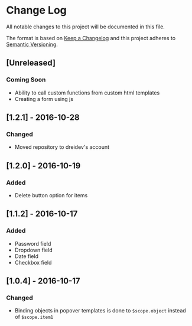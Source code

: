 # Change Log
All notable changes to this project will be documented in this file.

The format is based on [Keep a Changelog](http://keepachangelog.com/) 
and this project adheres to [Semantic Versioning](http://semver.org/).

## [Unreleased]
### Coming Soon
- Ability to call custom functions from custom html templates 
- Creating a form using js

## [1.2.1] - 2016-10-28
### Changed
- Moved repository to dreidev's account

## [1.2.0] - 2016-10-19
### Added
- Delete button option for items


## [1.1.2] - 2016-10-17
### Added
- Password field
- Dropdown field
- Date field
- Checkbox field

## [1.0.4] - 2016-10-17
### Changed
- Binding objects in popover templates is done to `$scope.object` instead of `$scope.item1`



